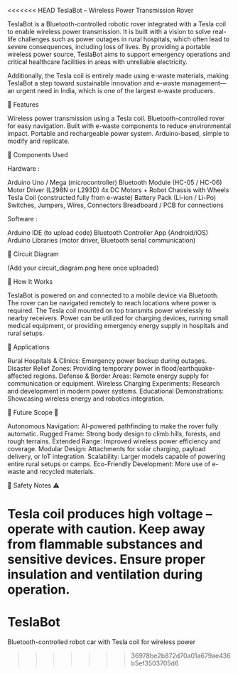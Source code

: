 <<<<<<< HEAD
TeslaBot – Wireless Power Transmission Rover

TeslaBot is a Bluetooth-controlled robotic rover integrated with a Tesla coil to enable wireless power transmission.
It is built with a vision to solve real-life challenges such as power outages in rural hospitals, which often lead to severe consequences, including loss of lives. By providing a portable wireless power source, TeslaBot aims to support emergency operations and critical healthcare facilities in areas with unreliable electricity.

Additionally, the Tesla coil is entirely made using e-waste materials, making TeslaBot a step toward sustainable innovation and e-waste management—an urgent need in India, which is one of the largest e-waste producers.

🔹 Features

Wireless power transmission using a Tesla coil.
Bluetooth-controlled rover for easy navigation.
Built with e-waste components to reduce environmental impact.
Portable and rechargeable power system.
Arduino-based, simple to modify and replicate.

🔹 Components Used

Hardware :

Arduino Uno / Mega (microcontroller)
Bluetooth Module (HC-05 / HC-06)
Motor Driver (L298N or L293D)
4x DC Motors + Robot Chassis with Wheels
Tesla Coil (constructed fully from e-waste)
Battery Pack (Li-ion / Li-Po)
Switches, Jumpers, Wires, Connectors
Breadboard / PCB for connections

Software :

Arduino IDE (to upload code)
Bluetooth Controller App (Android/iOS)
Arduino Libraries (motor driver, Bluetooth serial communication)

🔹 Circuit Diagram

(Add your circuit_diagram.png here once uploaded)

🔹 How It Works

TeslaBot is powered on and connected to a mobile device via Bluetooth.
The rover can be navigated remotely to reach locations where power is required.
The Tesla coil mounted on top transmits power wirelessly to nearby receivers.
Power can be utilized for charging devices, running small medical equipment, or providing emergency energy supply in hospitals and rural setups.

🔹 Applications

Rural Hospitals & Clinics: Emergency power backup during outages.
Disaster Relief Zones: Providing temporary power in flood/earthquake-affected regions.
Defense & Border Areas: Remote energy supply for communication or equipment.
Wireless Charging Experiments: Research and development in modern power systems.
Educational Demonstrations: Showcasing wireless energy and robotics integration.

🔹 Future Scope 🚀

Autonomous Navigation: AI-powered pathfinding to make the rover fully automatic.
Rugged Frame: Strong body design to climb hills, forests, and rough terrains.
Extended Range: Improved wireless power efficiency and coverage.
Modular Design: Attachments for solar charging, payload delivery, or IoT integration.
Scalability: Larger models capable of powering entire rural setups or camps.
Eco-Friendly Development: More use of e-waste and recycled materials.

🔹 Safety Notes ⚠️

Tesla coil produces high voltage – operate with caution.
Keep away from flammable substances and sensitive devices.
Ensure proper insulation and ventilation during operation.
=======
# TeslaBot
Bluetooth-controlled robot car with Tesla coil for wireless power
>>>>>>> 36978be2b872d70a01a679ae436b5ef3503705d6
